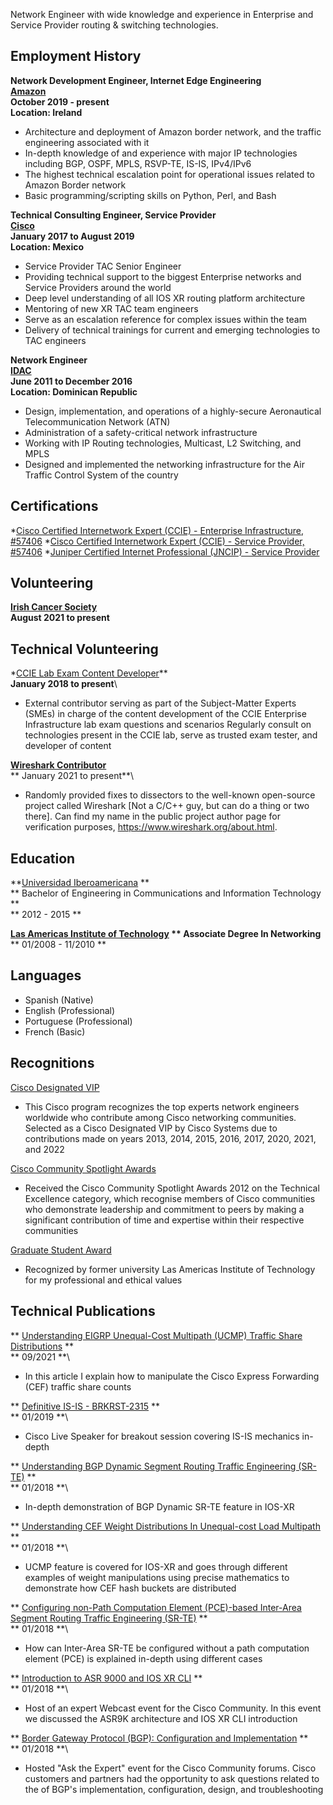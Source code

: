Network Engineer with wide knowledge and experience in Enterprise and Service Provider routing & switching technologies.

## Employment History

**Network Development Engineer, Internet Edge Engineering**\
**[Amazon](https://aws.amazon.com/)**\
**October 2019 - present**\
**Location: Ireland**

* Architecture and deployment of Amazon border network, and the traffic engineering associated with it
* In-depth knowledge of and experience with major IP technologies including BGP, OSPF, MPLS, RSVP-TE, IS-IS, IPv4/IPv6
* The highest technical escalation point for operational issues related to Amazon Border network
* Basic programming/scripting skills on Python, Perl, and Bash

**Technical Consulting Engineer, Service Provider**\
**[Cisco](cisco.com/)**\
**January 2017 to August 2019**\
**Location: Mexico**

* Service Provider TAC Senior Engineer
* Providing technical support to the biggest Enterprise networks and Service Providers around the world
* Deep level understanding of all IOS XR routing platform architecture
* Mentoring of new XR TAC team engineers
* Serve as an escalation reference for complex issues within the team
* Delivery of technical trainings for current and emerging technologies to TAC engineers

**Network Engineer**\
**[IDAC](https://www.idac.gob.do/)**\
**June 2011 to December 2016**\
**Location: Dominican Republic**

* Design, implementation, and operations of a highly-secure Aeronautical Telecommunication Network (ATN)
* Administration of a safety-critical network infrastructure
* Working with IP Routing technologies, Multicast, L2 Switching, and MPLS
* Designed and implemented the networking infrastructure for the Air Traffic Control System of the country

## Certifications

*[Cisco Certified Internetwork Expert (CCIE) - Enterprise Infrastructure, #57406](https://www.cisco.com/c/en/us/training-events/training-certifications/certifications/expert.html)
*[Cisco Certified Internetwork Expert (CCIE) - Service Provider, #57406](https://www.cisco.com/c/en/us/training-events/training-certifications/certifications/expert.html)
*[Juniper Certified Internet Professional (JNCIP) - Service Provider](https://www.juniper.net/us/en/training/certification/tracks/service-provider-routing-switching/jncip-sp.html)

## Volunteering

**[Irish Cancer Society](https://https://www.cancer.ie/)**\
**August 2021 to present**

## Technical Volunteering

*[CCIE Lab Exam Content Developer](https://learningnetwork.cisco.com/s/article/sme-recruitment-program-overview/)**\
**January 2018 to present**\
* External contributor serving as part of the Subject-Matter Experts (SMEs) in charge of the content development of the CCIE Enterprise Infrastructure lab exam questions and scenarios
Regularly consult on technologies present in the CCIE lab, serve as trusted exam tester, and developer of content

**[Wireshark Contributor](https://www.wireshark.org/about.html/)**\
** January 2021 to present**\
* Randomly provided fixes to dissectors to the well-known open-source project called Wireshark [Not a C/C++ guy, but can do a thing or two there]. Can find my name in the public project author page for verification purposes, https://www.wireshark.org/about.html.

## Education

**[Universidad Iberoamericana](https://www.unibe.edu.do/) **\
** Bachelor of Engineering in Communications and Information Technology **\
** 2012 - 2015 **

**[Las Americas Institute of Technology](https://itla.edu.do//) ** Associate Degree In Networking**\
** 01/2008 - 11/2010 **


## Languages
* Spanish (Native)
* English (Professional)
* Portuguese (Professional)
* French (Basic)

## Recognitions

[Cisco Designated VIP](https://www.cisco.com/c/en/us/support/web/communities/vip.html)
* This Cisco program recognizes the top experts network engineers worldwide who contribute among Cisco networking communities. Selected as a Cisco Designated VIP by Cisco Systems due to contributions made on years 2013, 2014, 2015, 2016, 2017, 2020, 2021, and 2022

[Cisco Community Spotlight Awards](https://learningnetwork.cisco.com/s/spotlight-awards)
* Received the Cisco Community Spotlight Awards 2012 on the Technical Excellence category, which recognise members of Cisco communities who demonstrate leadership and commitment to peers by making a significant contribution of time and expertise within their respective communities

[Graduate Student Award](https://itla.edu.do/)
* Recognized by former university Las Americas Institute of Technology for my professional and ethical values

## Technical Publications

** [Understanding EIGRP Unequal-Cost Multipath (UCMP) Traffic Share Distributions](https://is.gd/gvpoTM) **\
** 09/2021 **\
* In this article I explain how to manipulate the Cisco Express Forwarding (CEF) traffic share counts

** [Definitive IS-IS - BRKRST-2315](https://bit.ly/2ZDPTEu) **\
** 01/2019 **\
* Cisco Live Speaker for breakout session covering IS-IS mechanics in-depth

** [Understanding BGP Dynamic Segment Routing Traffic Engineering (SR-TE)](https://bit.ly/2Q4MkqB) **\
** 01/2018 **\
* In-depth demonstration of BGP Dynamic SR-TE feature in IOS-XR 

** [Understanding CEF Weight Distributions In Unequal-cost Load Multipath](https://bit.ly/2PEsFIZ) **\
** 01/2018 **\
* UCMP feature is covered for IOS-XR and goes through different examples of weight manipulations using precise mathematics to demonstrate how CEF hash buckets are distributed

** [Configuring non-Path Computation Element (PCE)-based Inter-Area Segment Routing Traffic Engineering (SR-TE)](https://bit.ly/2Rm01xM) **\
** 01/2018 **\
* How can Inter-Area SR-TE be configured without a path computation element (PCE) is explained in-depth using different cases

** [Introduction to ASR 9000 and IOS XR CLI](https://bit.ly/2CutlvL) **\
** 01/2018 **\
* Host of an expert Webcast event for the Cisco Community. In this event we discussed the ASR9K architecture and IOS XR CLI introduction

** [Border Gateway Protocol (BGP): Configuration and Implementation](https://bit.ly/2W5BrnB) **\
** 01/2018 **\
* Hosted "Ask the Expert" event for the Cisco Community forums. Cisco customers and partners had the opportunity to ask questions related to the of BGP's implementation, configuration, design, and troubleshooting
